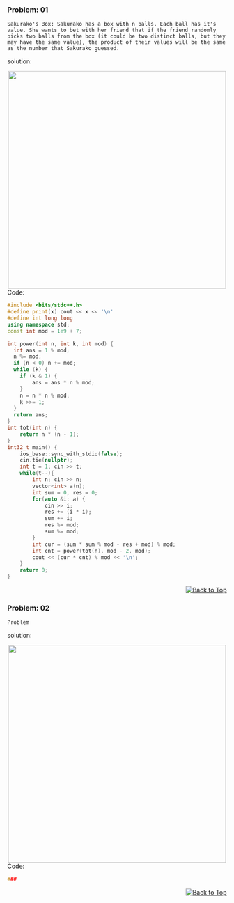 <div>
  
### Problem: 01
```Sakurako's Box: Sakurako has a box with n balls. Each ball has it's value. She wants to bet with her friend that if the friend randomly picks two balls from the box (it could be two distinct balls, but they may have the same value), the product of their values will be the same as the number that Sakurako guessed.```

solution:
<div align="center">
  <img src="https://raw.githubusercontent.com/Rabbi-hasan0/Math-types-problems/main/1.%20Probablity%20Type/img/expected_value1.png" width="500" height="500">
</div>
Code:

```c++
#include <bits/stdc++.h>
#define print(x) cout << x << '\n'
#define int long long
using namespace std;
const int mod = 1e9 + 7;

int power(int n, int k, int mod) {
  int ans = 1 % mod; 
  n %= mod; 
  if (n < 0) n += mod;
  while (k) {
    if (k & 1) {
        ans = ans * n % mod;
    }
    n = n * n % mod;
    k >>= 1;
  }
  return ans;
}
int tot(int n) {
    return n * (n - 1);
}
int32_t main() {
    ios_base::sync_with_stdio(false);
    cin.tie(nullptr);
    int t = 1; cin >> t;
    while(t--){
        int n; cin >> n;
        vector<int> a(n);
        int sum = 0, res = 0;
        for(auto &i: a) {
            cin >> i;
            res += (i * i);
            sum += i;
            res %= mod;
            sum %= mod;
        }
        int cur = (sum * sum % mod - res + mod) % mod;   
        int cnt = power(tot(n), mod - 2, mod);
        cout << (cur * cnt) % mod << '\n';
    }
    return 0;
}
```
<p align="right">
  <a href="#top">
    <img src="https://img.shields.io/badge/Back%20to%20Top-%E2%86%A5-blue" alt="Back to Top">
  </a>
</p>

</div>

<div>
  
### Problem: 02
```Problem```

solution:
<div align="center">
  <img src="link" width="500" height="500">
</div>
Code:

```c++
###
```
<p align="right">
  <a href="#top">
    <img src="https://img.shields.io/badge/Back%20to%20Top-%E2%86%A5-blue" alt="Back to Top">
  </a>
</p>

</div>
